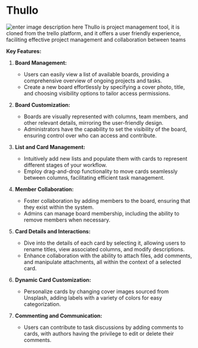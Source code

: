 # Thullo
![enter image description here](https://res.cloudinary.com/duzjfddgp/image/upload/v1699887343/projects/thullo/e3znfgm6jnlrulsfcoxa.png)
Thullo is project management tool, it is cloned from the trello platform, and it  offers a user friendly experience, faciliting effective project management and collaboration between teams

**Key Features:**

1.  **Board Management:**
    
    -   Users can easily view a list of available boards, providing a comprehensive overview of ongoing projects and tasks.
    -   Create a new board effortlessly by specifying a cover photo, title, and choosing visibility options to tailor access permissions.
2.  **Board Customization:**
    
    -   Boards are visually represented with columns, team members, and other relevant details, mirroring the user-friendly design.
    -   Administrators have the capability to set the visibility of the board, ensuring control over who can access and contribute.
3.  **List and Card Management:**
    
    -   Intuitively add new lists and populate them with cards to represent different stages of your workflow.
    -   Employ drag-and-drop functionality to move cards seamlessly between columns, facilitating efficient task management.
4.  **Member Collaboration:**
    
    -   Foster collaboration by adding members to the board, ensuring that they exist within the system.
    -   Admins can manage board membership, including the ability to remove members when necessary.
5.  **Card Details and Interactions:**
    
    -   Dive into the details of each card by selecting it, allowing users to rename titles, view associated columns, and modify descriptions.
    -   Enhance collaboration with the ability to attach files, add comments, and manipulate attachments, all within the context of a selected card.
6.  **Dynamic Card Customization:**
    
    -   Personalize cards by changing cover images sourced from Unsplash, adding labels with a variety of colors for easy categorization.
7.  **Commenting and Communication:**
    
    -   Users can contribute to task discussions by adding comments to cards, with authors having the privilege to edit or delete their comments.